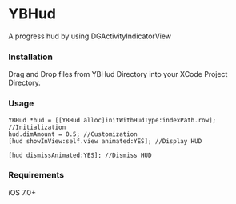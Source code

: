 # YBHud
A progress hud by using DGActivityIndicatorView

### Installation
Drag and Drop files from YBHud Directory into your XCode Project Directory.

### Usage
```
YBHud *hud = [[YBHud alloc]initWithHudType:indexPath.row]; //Initialization
hud.dimAmount = 0.5; //Customization
[hud showInView:self.view animated:YES]; //Display HUD

[hud dismissAnimated:YES]; //Dismiss HUD
```
### Requirements
iOS 7.0+
